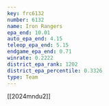```yaml
---
key: frc6132
number: 6132
name: Iron Rangers
epa_end: 10.01
auto_epa_end: 4.15
teleop_epa_end: 5.15
endgame_epa_end: 0.71
winrate: 0.2222
district_epa_rank: 1202
district_epa_percentile: 0.3326
type: Team
---
```

[[2024mndu2]]
